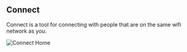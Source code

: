 Connect
---------------------------

Connect is a tool for connecting with people that are on the same wifi network as you.


![Connect Home](https://raw.github.com/valentin7/Connect/master/raw_assets/screenshots/connect_signin.png)
